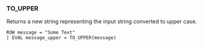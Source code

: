 <!--
This is generated by ESQL’s AbstractFunctionTestCase. Do no edit it. See ../README.md for how to regenerate it.
-->

### TO_UPPER
Returns a new string representing the input string converted to upper case.

```esql
ROW message = "Some Text"
| EVAL message_upper = TO_UPPER(message)
```
